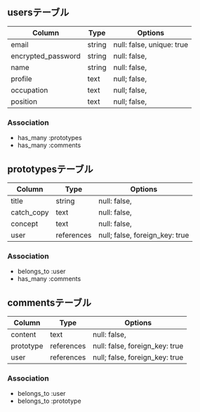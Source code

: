 ## usersテーブル
| Column              | Type       | Options                        |
| ------------------- | ---------- | ------------------------------ |
| email               | string     | null: false, unique: true      |
| encrypted_password  | string     | null: false,                   |
| name                | string     | null: false,                   |
| profile             | text       | null; false,                   |
| occupation          | text       | null; false,                   |
| position            | text       | null; false,                   |

### Association
- has_many :prototypes
- has_many :comments

## prototypesテーブル
| Column     | Type       | Options                        |
| ---------- | ---------- | ------------------------------ |
| title      | string     | null: false,                   |
| catch_copy | text       | null: false,                   |
| concept    | text       | null: false,                   |
| user       | references | null; false, foreign_key: true |

### Association
- belongs_to :user
- has_many :comments

## commentsテーブル
| Column    | Type       | Options                        |
| --------- | ---------- | ------------------------------ |
| content   | text       | null: false,                   |
| prototype | references | null: false, foreign_key: true |
| user      | references | null; false, foreign_key: true |

### Association
- belongs_to :user
- belongs_to :prototype